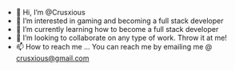 - 👋 Hi, I’m @Crusxious
- 👀 I’m interested in gaming and becoming a full stack developer
- 🌱 I’m currently learning how to become a full stack developer
- 💞️ I’m looking to collaborate on any type of work. Throw it at me!
- 📫 How to reach me ... You can reach me by emailing me @ crusxious@gmail.com

<!---
Crusxious/Crusxious is a ✨ special ✨ repository because its `README.md` (this file) appears on your GitHub profile.
You can click the Preview link to take a look at your changes.
--->

